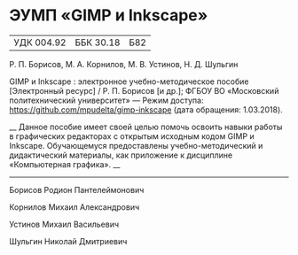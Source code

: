 # ЭУМП «GIMP и Inkscape»

||||
|-|-|-|
| УДК 004.92 | ББК 30.18 | Б82 |

Р. П. Борисов, М. А. Корнилов, М. В. Устинов, Н. Д. Шульгин

GIMP и Inkscape : электронное учебно-методическое пособие [Электронный ресурс] / Р. П. Борисов [и др.]; ФГБОУ ВО «Московский политехнический университет» ― Режим доступа: https://github.com/mpudelta/gimp-inkscape (дата обращения: 1.03.2018).

__
Данное пособие имеет своей целью помочь освоить навыки работы в графических редакторах с открытым исходным кодом GIMP и Inkscape. Обучающемуся предоставлены учебно-методический и дидактический материалы, как приложение к дисциплине «Компьютерная графика».
__

---

Борисов Родион Пантелеймонович

Корнилов Михаил Александрович

Устинов Михаил Васильевич

Шульгин Николай Дмитриевич